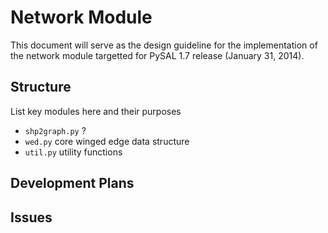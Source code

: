 # Network Module

This document will serve as the design guideline for the implementation of the
network module targetted for PySAL 1.7 release (January 31, 2014).

## Structure

List key modules here and their purposes

 - `shp2graph.py` ?
 - `wed.py` core winged edge data structure
 - `util.py` utility functions

## Development Plans


## Issues
